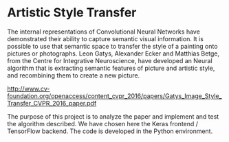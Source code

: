 # Artistic Style Transfer

The internal representations of Convolutional Neural Networks have demonstrated their ability to capture semantic visual information. 
It is possible to use that semantic space to transfer the style of a painting onto pictures or photographs.
Leon Gatys, Alexander Ecker and Matthias Betge, from the Centre for Integrative Neuroscience, have developed an Neural algorithm 
that is extracting semantic features of picture and artistic style, and recombining them to create a new picture.

http://www.cv-foundation.org/openaccess/content_cvpr_2016/papers/Gatys_Image_Style_Transfer_CVPR_2016_paper.pdf

The purpose of this project is to analyze the paper and implement and test the algorithm described.
We have chosen here the Keras frontend / TensorFlow backend. The code is developed in the Python environment.
